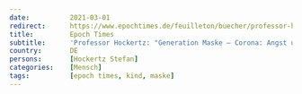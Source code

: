 ```yaml
---
date:          2021-03-01
redirect:      https://www.epochtimes.de/feuilleton/buecher/professor-hockertz-generation-maske-corona-angst-und-herausforderung-a3459504.html
title:         Epoch Times
subtitle:      'Professor Hockertz: "Generation Maske – Corona: Angst und Herausforderung"'
country:       DE
persons:       [Hockertz Stefan]
categories:    [Mensch]
tags:          [epoch times, kind, maske]
---
```

